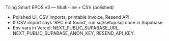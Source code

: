 Tiling Smart EPOS v3 — Multi-line + CSV (polished)
- Polished UI, CSV imports, printable invoice, Resend API.
- If CSV import says 'RPC not found', run sql/setup.sql once in Supabase.
- Env vars in Vercel: NEXT_PUBLIC_SUPABASE_URL, NEXT_PUBLIC_SUPABASE_ANON_KEY, RESEND_API_KEY.
